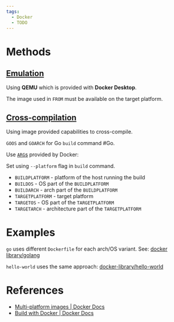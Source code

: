 ```yaml
---
tags:
  - Docker
  - TODO
---
```


# Methods

## [Emulation](https://docs.docker.com/build/guide/multi-platform/#build-using-emulation)

Using **QEMU** which is provided with **Docker Desktop**.

The image used in `FROM` must be available on the target platform.

## [Cross-compilation](https://docs.docker.com/build/guide/multi-platform/#build-using-cross-compilation)

Using image provided capabilities to cross-compile.

`GOOS` and `GOARCH` for Go `build` command #Go.

Use [`ARG`s](https://docs.docker.com/engine/reference/builder/#automatic-platform-args-in-the-global-scope) provided by Docker:

Set using `--platform` flag in `build` command.

- `BUILDPLATFORM` - platform of the host running the build
- `BUILDOS` - OS part of the `BUILDPLATFORM`
- `BUILDARCH` - arch part of the `BUILDPLATFORM`
- `TARGETPLATFORM` - target platform
- `TARGETOS` - OS part of the `TARGETPLATFORM`
- `TARGETARCH` - architecture part of the `TARGETPLATFORM`

# Examples

`go` uses different `Dockerfile` for each arch/OS variant. See: [docker library/golang](https://github.com/docker-library/golang)

`hello-world` uses the same approach: [docker-library/hello-world](https://github.com/docker-library/hello-world)

# References

- [Multi-platform images | Docker Docs](https://docs.docker.com/build/building/multi-platform/)
- [Build with Docker | Docker Docs](https://docs.docker.com/build/guide/)
